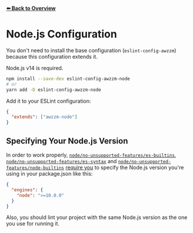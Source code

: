 [**⬅️ Back to Overview**](https://github.com/moritzruth/eslint-config-awzzm)

# Node.js Configuration
You don't need to install the base configuration (`eslint-config-awzzm`)
because this configuration extends it.

Node.js v14 is required.

```sh
npm install --save-dev eslint-config-awzzm-node
# or
yarn add -D eslint-config-awzzm-node
```

Add it to your ESLint configuration:
```json
{
  "extends": ["awzzm-node"]
}
```

## Specifying Your Node.js Version
In order to work properly,
[`node/no-unsupported-features/es-builtins`](https://github.com/mysticatea/eslint-plugin-node/blob/master/docs/rules/no-unsupported-features/es-builtins.md),
[`node/no-unsupported-features/es-syntax`](https://github.com/mysticatea/eslint-plugin-node/blob/master/docs/rules/no-unsupported-features/es-syntax.md) and
[`node/no-unsupported-features/node-builtins`](https://github.com/mysticatea/eslint-plugin-node/blob/master/docs/rules/no-unsupported-features/node-builtins.md)
[require you](https://github.com/mysticatea/eslint-plugin-node/blob/master/docs/rules/no-unsupported-features/node-builtins.md#configured-nodejs-version-range)
to specify the Node.js version you're using in your package.json like this:
```json
{
  "engines": {
    "node": ">=10.0.0"
  }
}
```

Also, you should lint your project with the same Node.js version as the one you use for running it.
